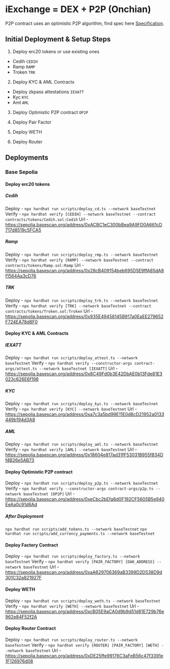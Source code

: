 # iExchange = DEX + P2P (Onchian)

P2P contract uses an optimistic P2P algorithm, find spec here [Specification](./specification.md).

## Initial Deployment & Setup Steps

1. Deploy erc20 tokens or use existing ones

- Cedih `CEDIH`
- Ramp `RAMP`
- Troken `TRK`

2. Deploy KYC & AML Contracts

- Deploy zkpass attestations `IEXATT`
- Kyc `KYC`
- Aml `AML`

3. Deploy Optimistic P2P contract `OP2P`

4. Deploy Pair Factor

5. Deploy WETH

6. Deploy Router

## Deployments

### Base Sepolia

#### Deploy erc20 tokens
##### Cedih
Deploy - `npx hardhat run scripts/deploy_cd.ts --network baseTestnet`
Verify - `npx hardhat verify [CEDIH] --network baseTestnet --contract contracts/tokens/Cedih.sol:Cedih`
Url - https://sepolia.basescan.org/address/0xACBC1eC300bBea9A9FD0A661cD717d8519c5FCA5
##### Ramp
Deploy - `npx hardhat run scripts/deploy_rmp.ts --network baseTestnet`
Verify - `npx hardhat verify [RAMP] --network baseTestnet --contract contracts/tokens/Ramp.sol:Ramp`
Url - https://sepolia.basescan.org/address/0x28cB409154beb695D5E9ffA85dA8f1564Aa3cD76
##### TRK
Deploy - `npx hardhat run scripts/deploy_trk.ts --network baseTestnet`
Verify - `npx hardhat verify [TRK] --network baseTestnet --contract contracts/tokens/Troken.sol:Troken`
Url - https://sepolia.basescan.org/address/0x935E49458145B917a0EaEE279652F724EA78d8F0

#### Deploy KYC & AML Contracts
##### IEXATT
Deploy - `npx hardhat run scripts/deploy_attest.ts --network baseTestnet`
Verify - `npx hardhat verify --constructor-args contract-args/attest.ts --network baseTestnet [IEXATT]`
Url - https://sepolia.basescan.org/address/0x8C49Fd0b3E42DbAE0b13Fde81E3023c626E6f198
##### KYC
Deploy - `npx hardhat run scripts/deploy_kyc.ts --network baseTestnet`
Verify - `npx hardhat verify [KYC] --network baseTestnet`
Url - https://sepolia.basescan.org/address/0xa7c3a5bd99E11E0d8cD21952a0133449b194d3A8
##### AML
Deploy - `npx hardhat run scripts/deploy_aml.ts --network baseTestnet`
Verify - `npx hardhat verify [AML] --network baseTestnet`
Url - https://sepolia.basescan.org/address/0x18604e817ad31fF53031B955f834Df4B26e5AB73

#### Deploy Optimistic P2P contract
Deploy - `npx hardhat run scripts/deploy_p2p.ts --network baseTestnet`
Verify - `npx hardhat verify --constructor-args contract-args/p2p.ts --network baseTestnet [OP2P]`
Url - https://sepolia.basescan.org/address/0xeCbc2bEfa8d0F192CF5605B5e940EeAa0c91d6Ad

##### After Deployment
`npx hardhat run scripts/add_tokens.ts --network baseTestnet`
`npx hardhat run scripts/add_currency_payments.ts --network baseTestnet`

#### Deploy Factory Contract
Deploy - `npx hardhat run scripts/deploy_factory.ts --network baseTestnet`
Verify - `npx hardhat verify [PAIR_FACTORY] [DA0_ADDRESS] --network baseTestnet`
Url - https://sepolia.basescan.org/address/0xaA629706369aB3399D2D538D9d301C32a821927F

#### Deploy WETH
Deploy - `npx hardhat run scripts/deploy_weth.ts --network baseTestnet`
Verify - `npx hardhat verify [WETH] --network baseTestnet`
Url - https://sepolia.basescan.org/address/0xcB05E9aCA0d9b9d51d61E729b76e962e84F52f2A

#### Deploy Router Contract
Deploy - `npx hardhat run scripts/deploy_router.ts --network baseTestnet`
Verify - `npx hardhat verify [ROUTER] [PAIR_FACTORY] [WETH] --network baseTestnet`
Url - https://sepolia.basescan.org/address/0xDE25ffe99176C3aFeB56c47f3391e1F126976d08